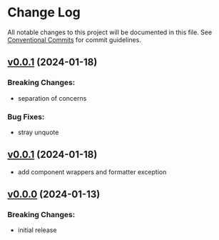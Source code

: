 # Change Log

All notable changes to this project will be documented in this file.
See [Conventional Commits](Https://conventionalcommits.org) for commit guidelines.

<!-- changelog -->

## [v0.0.1](https://github.com/frankdugan3/ash_pyro/compare/v0.0.1...v0.0.1) (2024-01-18)

### Breaking Changes:

- separation of concerns

### Bug Fixes:

- stray unquote

## [v0.0.1](https://github.com/frankdugan3/ash_pyro/compare/v0.0.0...v0.0.1) (2024-01-18)

- add component wrappers and formatter exception

## [v0.0.0](https://github.com/frankdugan3/ash_pyro/compare/v0.0.0...v0.0.0) (2024-01-13)

### Breaking Changes:

- initial release
